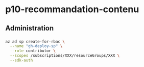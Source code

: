 # p10-recommandation-contenu

## Administration

###
```bash
az ad sp create-for-rbac \
  --name "gh-deploy-sp" \
  --role contributor \
  --scopes /subscriptions/XXX/resourceGroups/XXX \
  --sdk-auth
```
